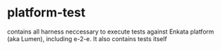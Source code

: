 platform-test
=============

contains all harness neccessary to execute tests against Enkata platform (aka Lumen), including e-2-e. It also contains tests itself
